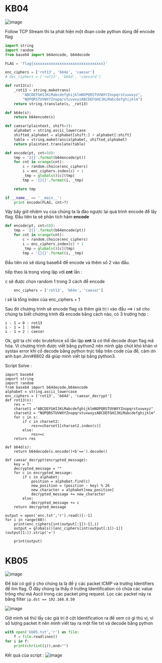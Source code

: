 # KB04 

![image](https://user-images.githubusercontent.com/92283038/185402940-ff37803e-2287-43e4-bae0-8a84464d0ff1.png)

Follow TCP Stream thì ta phát hiện một đoạn code python dùng để encode flag

```py
import string
import random
from base64 import b64encode, b64decode

FLAG = 'flag{xxxxxxxxxxxxxxxxxxxxxxxxxxxxxxxx}'

enc_ciphers = ['rot13', 'b64e', 'caesar']
# dec_ciphers = ['rot13', 'b64d', 'caesard']

def rot13(s):
	_rot13 = string.maketrans( 
    	"ABCDEFGHIJKLMabcdefghijklmNOPQRSTUVWXYZnopqrstuvwxyz", 
    	"NOPQRSTUVWXYZnopqrstuvwxyzABCDEFGHIJKLMabcdefghijklm")
	return string.translate(s, _rot13)

def b64e(s):
	return b64encode(s)

def caesar(plaintext, shift=3):
    alphabet = string.ascii_lowercase
    shifted_alphabet = alphabet[shift:] + alphabet[:shift]
    table = string.maketrans(alphabet, shifted_alphabet)
    return plaintext.translate(table)

def encode(pt, cnt=50):
	tmp = '2{}'.format(b64encode(pt))
	for cnt in xrange(cnt):
		c = random.choice(enc_ciphers)
		i = enc_ciphers.index(c) + 1
		_tmp = globals()[c](tmp)
		tmp = '{}{}'.format(i, _tmp)

	return tmp

if __name__ == '__main__':
	print encode(FLAG, cnt=?)
```

Vậy bây giờ nhiệm vụ của chúng ta là đảo ngược lại quá trình encode để lấy flag. 
Đầu tiên ta sẽ phân tích hàm **encode**

```py
def encode(pt, cnt=50):
	tmp = '2{}'.format(b64encode(pt))
	for cnt in xrange(cnt):
		c = random.choice(enc_ciphers)
		i = enc_ciphers.index(c) + 1
		_tmp = globals()[c](tmp)
		tmp = '{}{}'.format(i, _tmp)
```

Đầu tiên nó sẽ dùng base64 để encode và thêm số 2 vào đầu. 

tiếp theo là trong vòng lặp với **cnt** lần : 

c sẽ được chọn random 1 trong 3 cách để encode 
```py
    enc_ciphers = ['rot13', 'b64e', 'caesar']
```
i sẽ là tổng index của enc_ciphers + 1

Sau đó chương trình sẽ encode flag và thêm giá trị i vào đầu ==> i sẽ cho chúng ta biết chương trình đã encode bằng cách nào, có 3 trường hợp :

```
i - 1 = 0 : rot13
i - 1 = 1 : b64e
i - 1 = 2 : caesar
```

Ok, giờ ta chỉ việc bruteforce số lần lặp **cnt** là có thể decode đoạn flag mã hóa. Vì chương trình được viết bằng python2 nên mình gặp chút khó khăn vì systax error 
khi cố decode bằng python trực tiếp trên code của đề, cảm ơn anh bạn Jinn#8802 đã giúp mình viết lại bằng python3.

Script Solve : 
```
import base64
import string
import random
from base64 import b64decode,b64encode
alphabet = string.ascii_lowercase
enc_ciphers = ['rot13', 'b64d', 'caesar_decrypt']
def rot13(s):
    res = ""
    charset1 ="ABCDEFGHIJKLMabcdefghijklmNOPQRSTUVWXYZnopqrstuvwxyz"
    charset2 = "NOPQRSTUVWXYZnopqrstuvwxyzABCDEFGHIJKLMabcdefghijklm"
    for c in s:
        if c in charset2:
            res+=charset1[charset2.index(c)]
        else:
            res+=c
    return res

def b64d(s):
    return b64decode(s.encode()+b'==').decode()

def caesar_decrypt(encrypted_message):
    key = 3
    decrypted_message = ""
    for c in encrypted_message:
        if c in alphabet:
            position = alphabet.find(c)
            new_position = (position - key) % 26
            new_character = alphabet[new_position]
            decrypted_message += new_character
        else:
            decrypted_message += c
    return decrypted_message

output = open('enc.txt','r').read()[:-1]
for i in range(60):
    print(enc_ciphers[int(output[:1])-1],i)
    output = globals()[enc_ciphers[int(output[:1])-1]](output[1:]).strip('=')

    print(output)
```

# KB05

![image](https://user-images.githubusercontent.com/92283038/185405736-4fb46e94-4baf-494b-bf30-7898100ef528.png)

Đề bài có gợi ý cho chúng ta là để ý các packet ICMP và trường Identifiers để tìm flag. Ở đây chúng ta thấy ở trường Identification có chứa các value trông như mã Ascii
trong các packet ping request. Lọc các packet này ra bằng filter ``` ip.dst == 192.168.0.50 ```

![image](https://user-images.githubusercontent.com/92283038/185406350-29f1f3ee-a891-472f-9284-2c50f5cddb40.png)

Giờ mình sẽ thử lấy các giá trị ở cột Identification ra để xem có gì thú vị, vì số lượng packet ít nên mình viết tay ra một file txt và decode bằng python

```py
with open('kb05.txt','r') as file:
    f = file.readlines()
for i in f:
    print(chr(int(i)),end="")
```

Kết quả của script : 
![image](https://user-images.githubusercontent.com/92283038/185406792-30c125d2-075d-4fe5-a992-65949dac7ec7.png)



